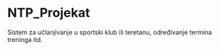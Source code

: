 # NTP_Projekat
Sistem za učlanjivanje u sportski klub ili teretanu, određivanje termina treninga itd.
